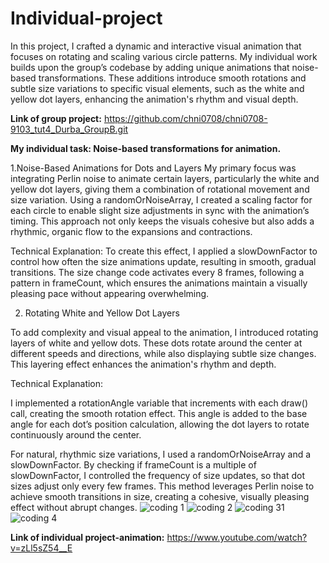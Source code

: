 
# Individual-project
 In this project, I crafted a dynamic and interactive visual animation that focuses on rotating and scaling various circle patterns. My individual work builds upon the group’s codebase by adding unique animations that noise-based transformations. These additions introduce smooth rotations and subtle size variations to specific visual elements, such as the white and yellow dot layers, enhancing the animation's rhythm and visual depth.


**Link of group project:**
https://github.com/chni0708/chni0708-9103_tut4_Durba_GroupB.git


**My individual task:  Noise-based transformations for animation.**

1.Noise-Based Animations for Dots and Layers
My primary focus was integrating Perlin noise to animate certain layers, particularly the white and yellow dot layers, giving them a combination of rotational movement and size variation. Using a randomOrNoiseArray, I created a scaling factor for each circle to enable slight size adjustments in sync with the animation’s timing. This approach not only keeps the visuals cohesive but also adds a rhythmic, organic flow to the expansions and contractions.

Technical Explanation:
To create this effect, I applied a slowDownFactor to control how often the size animations update, resulting in smooth, gradual transitions. The size change code activates every 8 frames, following a pattern in frameCount, which ensures the animations maintain a visually pleasing pace without appearing overwhelming.

2. Rotating White and Yellow Dot Layers

To add complexity and visual appeal to the animation, I introduced rotating layers of white and yellow dots. These dots rotate around the center at different speeds and directions, while also displaying subtle size changes. This layering effect enhances the animation's rhythm and depth.

Technical Explanation:

I implemented a rotationAngle variable that increments with each draw() call, creating the smooth rotation effect. This angle is added to the base angle for each dot’s position calculation, allowing the dot layers to rotate continuously around the center.

For natural, rhythmic size variations, I used a randomOrNoiseArray and a slowDownFactor. By checking if frameCount is a multiple of slowDownFactor, I controlled the frequency of size updates, so that dot sizes adjust only every few frames. This method leverages Perlin noise to achieve smooth transitions in size, creating a cohesive, visually pleasing effect without abrupt changes.
![coding 1](chni0708-9103_tut4_Durba_GroupB/picture/1.png)
![coding 2](chni0708-9103_tut4_Durba_GroupB/picture/2.png)
![coding 31](chni0708-9103_tut4_Durba_GroupB/picture/3.png)
![coding 4](chni0708-9103_tut4_Durba_GroupB/picture/4.png)

**Link of individual project-animation:**
https://www.youtube.com/watch?v=zLl5sZ54__E